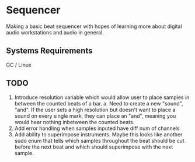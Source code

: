 # Sequencer
Making a basic beat sequencer with hopes of learning more about digital audio
workstations and audio in general.

## Systems Requirements
GC / Linux 

## TODO
1.	Introduce resolution variable which would allow user to place samples in 
	between the counted beats of a bar.
		a.	Need to create a new "sound", "and". If the user sets a high
			resolution but doesn't want to place a sound on every single mark, 
			they can place an "and", meaning you would hear nothing inbetween
			the counted beats.
3.	Add error handling when samples inputed have diff num of channels
2.	Add ability to superimpose instruments. Maybe this looks like another sudo
	enum that tells which samples throughout the beat should be cut before the
	next beat and which should superimpose with the next sample. 

